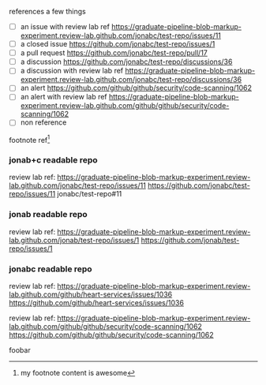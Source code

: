 references a few things
- [ ] an issue with review lab ref https://graduate-pipeline-blob-markup-experiment.review-lab.github.com/jonabc/test-repo/issues/11
- [ ] a closed issue https://github.com/jonabc/test-repo/issues/1
- [ ] a pull request  https://github.com/jonabc/test-repo/pull/17
- [ ] a discussion https://github.com/jonabc/test-repo/discussions/36
- [ ] a discussion with review lab ref https://graduate-pipeline-blob-markup-experiment.review-lab.github.com/jonabc/test-repo/discussions/36
- [ ] an alert https://github.com/github/github/security/code-scanning/1062
- [ ] an alert with review lab ref https://graduate-pipeline-blob-markup-experiment.review-lab.github.com/github/github/security/code-scanning/1062
- [ ] non reference

footnote ref[^1]

### jonab+c readable repo
review lab ref: https://graduate-pipeline-blob-markup-experiment.review-lab.github.com/jonabc/test-repo/issues/11
https://github.com/jonabc/test-repo/issues/11
jonabc/test-repo#11

### jonab readable repo
review lab ref: https://graduate-pipeline-blob-markup-experiment.review-lab.github.com/jonab/test-repo/issues/1
https://github.com/jonab/test-repo/issues/1

### jonabc readable repo
review lab ref: https://graduate-pipeline-blob-markup-experiment.review-lab.github.com/github/heart-services/issues/1036
https://github.com/github/heart-services/issues/1036

review lab ref: https://graduate-pipeline-blob-markup-experiment.review-lab.github.com/github/github/security/code-scanning/1062
https://github.com/github/github/security/code-scanning/1062

foobar

[^1]: my footnote content is awesome
